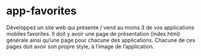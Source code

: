 # app-favorites
Développez un site web qui présente / vend au moins 3 de vos applications mobiles favorites. Il doit y avoir une page de présentation (index.html) générale ainsi qu’une page pour chacune des applications. Chacune de ces pages doit avoir son propre style, à l’image de l’application. 
